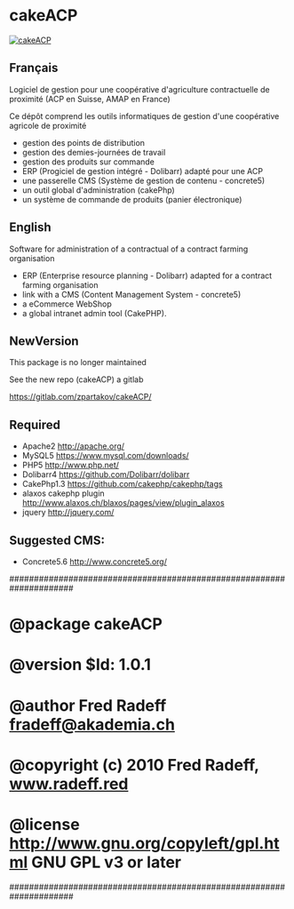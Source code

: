 # cakeACP                                 
[![cakeACP](//radeff.red/pics/acp/cakephpAcp.png)](cakeACP)

## Français
Logiciel de gestion pour une coopérative d'agriculture contractuelle de proximité (ACP en Suisse, AMAP en France)

Ce dépôt comprend les outils informatiques de gestion d'une coopérative agricole de proximité

- gestion des points de distribution
- gestion des demies-journées de travail
- gestion des produits sur commande
- ERP (Progiciel de gestion intégré - Dolibarr) adapté pour une ACP
- une passerelle CMS (Système de gestion de contenu - concrete5)
- un outil global d'administration (cakePhp)
- un système de commande de produits (panier électronique)

## English
Software for administration of a contractual of a contract farming organisation

- ERP (Enterprise resource planning - Dolibarr) adapted for a contract farming organisation
- link with a CMS (Content Management System - concrete5)
- a eCommerce WebShop
- a global intranet admin tool (CakePHP).

## NewVersion
This package is no longer maintained

See the new repo (cakeACP) a gitlab

https://gitlab.com/zpartakov/cakeACP/

## Required 
- Apache2 http://apache.org/
- MySQL5 https://www.mysql.com/downloads/
- PHP5 http://www.php.net/
- Dolibarr4 https://github.com/Dolibarr/dolibarr
- CakePhp1.3 https://github.com/cakephp/cakephp/tags
- alaxos cakephp plugin http://www.alaxos.ch/blaxos/pages/view/plugin_alaxos
- jquery http://jquery.com/

## Suggested CMS:
- Concrete5.6 http://www.concrete5.org/

#####################################################################
# @package cakeACP                                                   #
# @version $Id: 1.0.1                                               #
# @author Fred Radeff fradeff@akademia.ch                           #
# @copyright (c) 2010 Fred Radeff, www.radeff.red                   #
# @license http://www.gnu.org/copyleft/gpl.html GNU GPL v3 or later #
#####################################################################
